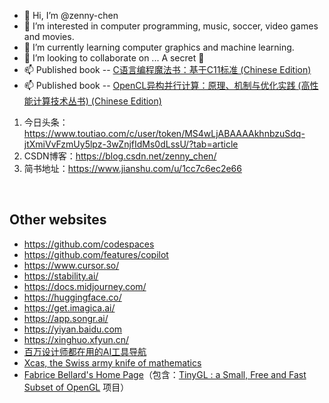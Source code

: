 - 👋 Hi, I’m @zenny-chen
- 👀 I’m interested in computer programming, music, soccer, video games and movies.
- 🌱 I’m currently learning computer graphics and machine learning.
- 💞️ I’m looking to collaborate on ... A secret 🤭
- 📫 Published book -- [C语言编程魔法书：基于C11标准 (Chinese Edition) ](https://www.amazon.com/dp/B072J9GMVL/ref=sr_1_1)
- 📫 Published book -- [OpenCL异构并行计算：原理、机制与优化实践 (高性能计算技术丛书) (Chinese Edition)](https://www.amazon.com/dp/B018JYKFWG/ref=sr_1_1)

1. 今日头条：https://www.toutiao.com/c/user/token/MS4wLjABAAAAkhnbzuSdq-jtXmiVvFzmUy5lpz-3wZnjfIdMs0dLssU/?tab=article
1. CSDN博客：https://blog.csdn.net/zenny_chen/
1. 简书地址：https://www.jianshu.com/u/1cc7c6ec2e66

<br />

## Other websites

- https://github.com/codespaces
- https://github.com/features/copilot
- https://www.cursor.so/
- https://stability.ai/
- https://docs.midjourney.com/
- https://huggingface.co/
- https://get.imagica.ai/
- https://app.songr.ai/
- https://yiyan.baidu.com
- https://xinghuo.xfyun.cn/
- [百万设计师都在用的AI工具导航](https://hao.uisdc.com/ai/)
- [Xcas, the Swiss army knife of mathematics](https://xcas.univ-grenoble-alpes.fr/en.html)
- [Fabrice Bellard's Home Page](https://bellard.org/)（包含：[TinyGL : a Small, Free and Fast Subset of OpenGL](https://bellard.org/TinyGL/) 项目）

<!---
zenny-chen/zenny-chen is a ✨ special ✨ repository because its `README.md` (this file) appears on your GitHub profile.
You can click the Preview link to take a look at your changes.
--->

